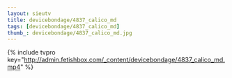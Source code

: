 ```yaml
--- 
layout: sieutv
title: devicebondage/4837_calico_md
tags: [devicebondage/4837_calico_md]
thumb_: devicebondage/4837_calico_md.jpg
---
```

{% include tvpro key="http://admin.fetishbox.com/_content/devicebondage/4837_calico_md.mp4" %} 
